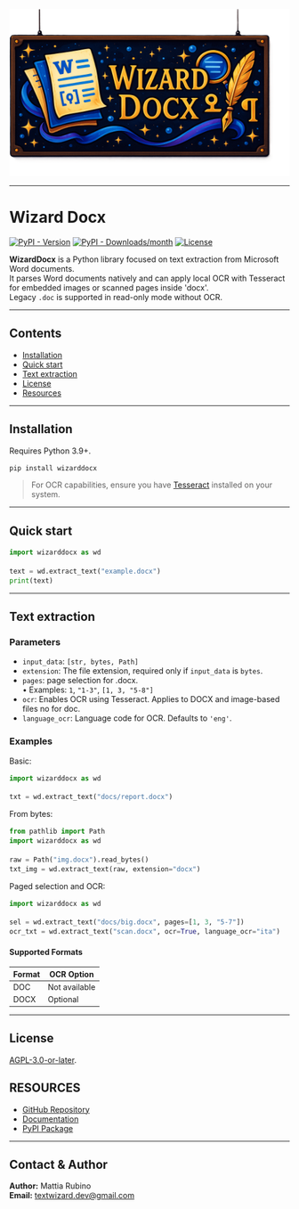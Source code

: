 <img src="https://raw.githubusercontent.com/textwizard-dev/wizarddocx/main/asset/wizarddocx%20Banner.png"
     alt="wizarddocx Banner" width="800" height="300">

---

# Wizard Docx
[![PyPI - Version](https://img.shields.io/pypi/v/wizarddocx)](https://pypi.org/project/wizarddocx/)
[![PyPI - Downloads/month](https://img.shields.io/pypi/dm/wizarddocx?label=PyPI%20downloads)](https://pypistats.org/packages/wizarddocx)
[![License](https://img.shields.io/pypi/l/wizarddocx)](https://github.com/textwizard-dev/wizarddocx/blob/main/LICENSE)



**WizardDocx** is a Python library focused on text extraction from Microsoft Word documents.  
It parses Word documents natively and can apply local OCR with Tesseract for embedded images or scanned pages inside 'docx'.  
Legacy `.doc` is supported in read-only mode without OCR.

---

## Contents

- [Installation](#installation)
- [Quick start](#quick-start)
- [Text extraction](#text-extraction)
- [License](#license)
- [Resources](#resources)


---
## Installation

Requires Python 3.9+.

~~~bash
pip install wizarddocx
~~~


> For OCR capabilities, ensure you have [Tesseract](https://github.com/tesseract-ocr/tesseract) installed on your system.  

---

## Quick start

~~~python
import wizarddocx as wd

text = wd.extract_text("example.docx")
print(text)
~~~

---

## Text extraction

### Parameters

- `input_data`: `[str, bytes, Path]`  
- `extension`: The file extension, required only if `input_data` is `bytes`.  
- `pages`: page selection for .docx.  
  • Examples: `1`, `"1-3"`, `[1, 3, "5-8"]`  
- `ocr`: Enables OCR using Tesseract. Applies to DOCX and image-based files no for doc.  
- `language_ocr`: Language code for OCR. Defaults to `'eng'`.

### Examples

Basic:

~~~python
import wizarddocx as wd

txt = wd.extract_text("docs/report.docx")
~~~

From bytes:

~~~python
from pathlib import Path
import wizarddocx as wd

raw = Path("img.docx").read_bytes()
txt_img = wd.extract_text(raw, extension="docx")
~~~

Paged selection and OCR:

~~~python
import wizarddocx as wd

sel = wd.extract_text("docs/big.docx", pages=[1, 3, "5-7"])
ocr_txt = wd.extract_text("scan.docx", ocr=True, language_ocr="ita")
~~~

#### **Supported Formats**

| Format | OCR Option |
|---|---|
| DOC | Not available |
| DOCX | Optional |

---

## License

[AGPL-3.0-or-later](LICENSE).

## RESOURCES

- [GitHub Repository](https://github.com/textwizard-dev/wizarddocx)
- [Documentation](https://wizarddocx.readthedocs.io/en/latest/)
- [PyPI Package](https://pypi.org/project/wizarddocx/)
---

## Contact & Author

**Author:** Mattia Rubino  
**Email:** <textwizard.dev@gmail.com>
